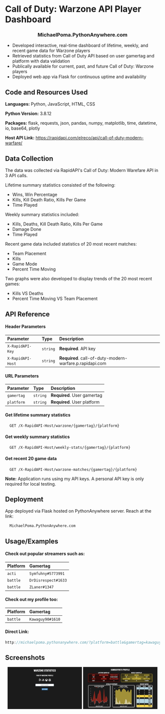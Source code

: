 
# Call of Duty: Warzone API Player Dashboard


<h3 align="center">MichaelPoma.PythonAnywhere.com</h3>

- Developed interactive, real-time dashboard of lifetime, weekly, and recent game data for Warzone players
- Retrieved statistics from Call of Duty API based on user gamertag and platform with data validation
- Publically available for current, past, and future Call of Duty: Warzone players
- Deployed web app via Flask for continuous uptime and availability


## Code and Resources Used

**Languages:** Python, JavaScript, HTML, CSS

**Python Version:** 3.8.12

**Packages:** flask, requests, json, pandas, numpy, matplotlib, time, datetime, io, base64, plotly

**Host API Link:** https://rapidapi.com/elreco/api/call-of-duty-modern-warfare/

## Data Collection

The data was collected via RapidAPI's Call of Duty: Modern Warefare API in 3 API calls.

Lifetime summary statistics consisted of the following:
- Wins, Win Percentage
- Kills, Kill Death Ratio, Kills Per Game
- Time Played

Weekly summary statistics included:
- Kills, Deaths, Kill Death Ratio, Kills Per Game
- Damage Done
- Time Played

Recent game data included statistics of 20 most recent matches:
- Team Placement
- Kills
- Game Mode
- Percent Time Moving

Two graphs were also developed to display trends of the 20 most recent games:
- Kills VS Deaths
- Percent Time Moving VS Team Placement
## API Reference

#### Header Parameters
| Parameter  | Type     | Description                 |
| :--------  | :------- | :------------------------------ |
| `X-RapidAPI-Key`  | `string` | **Required**. API key       |
| `X-RapidAPI-Host`  | `string` | **Required**. call-of-duty-modern-warfare.p.rapidapi.com |

#### URL Parameters

| Parameter  | Type     | Description                 |
| :--------  | :------- | :-------------------------- |
| `gamertag` | `string` | **Required**. User gamertag |
| `platform` | `string` | **Required**. User platform |

#### Get lifetime summary statistics

```http
  GET /X-RapidAPI-Host/warzone/{gamertag}/{platform}
```

#### Get weekly summary statistics

```http
  GET /X-RapidAPI-Host/weekly-stats/{gamertag}/{platform}
```

#### Get recent 20 game data

```http
  GET /X-RapidAPI-Host/warzone-matches/{gamertag}/{platform}
```

**Note:** Application runs using my API keys. A personal API key is only required for local testing.


## Deployment

App deployed via Flask hosted on PythonAnywhere server. Reach at the link:

```bash
  MichaelPoma.PythonAnywhere.com
```


## Usage/Examples

#### Check out popular streamers such as:

| Platform  | Gamertag         |
| :--------  | :-------------- |
| `acti`  | `Symfuhny#5773991` |
| `battle`  | `DrDisrespect#1633` |
| `battle`  | `ZLaner#1347` |


#### Check out my profile too:

| Platform  | Gamertag         |
| :--------  | :-------------- |
| `battle`  | `Kawaguy90#1610` |

#### Direct Link:

```javascript
http://michaelpoma.pythonanywhere.com/?platform=battle&gamertag=kawaguy90%231610
```


## Screenshots

<p align="center">
  <img alt="Home Page" src="home_page_ss.png" width="48%" display="inline-block">
  <img alt="Dashboard" src="dashboard_ss.png" width="48%" display="inline-block">
</p>
